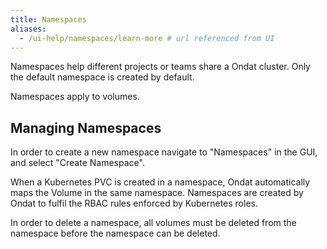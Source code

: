 ```yaml
---
title: Namespaces
aliases:
  - /ui-help/namespaces/learn-more # url referenced from UI
---
```


Namespaces help different projects or teams share a Ondat cluster. Only the
default namespace is created by default.

Namespaces apply to volumes.

## Managing Namespaces

In order to create a new namespace navigate to "Namespaces" in the GUI, and
select "Create Namespace".

When a Kubernetes PVC is created in a namespace, Ondat automatically maps
the Volume in the same namespace. Namespaces are created by Ondat to fulfil
the RBAC rules enforced by Kubernetes roles.

In order to delete a namespace, all volumes must be deleted from the namespace
before the namespace can be deleted.
